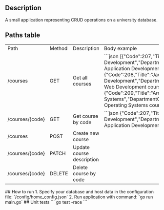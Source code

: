 ## Description
A small application representing CRUD operations on a university database.
## Paths table
<table>
<tr>
<td>Path</td>
<td>Method</td>
<td>Description</td>
<td>Body example</td>
</tr>
<tr>
<td>/courses</td>
<td>GET</td>
<td>Get all courses</td>
<td>
```json
[{"Code":207,"Title":"Mobile Application Development","DepartmentCode":5,"Description":"Mobile Application Development course description..."},{"Code":208,"Title":"Java Web Development","DepartmentCode":5,"Description":"Java Web Development course description..."},{"Code":209,"Title":"Architecture Operating Systems","DepartmentCode":5,"Description":"Architecture Operating Systems course description..."}]
```
</td>
</tr>
<tr>
<td>/courses/{code}</td>
<td>GET</td>
<td>Get course by code</td>
<td>
```json
{"Code":207,"Title":"Mobile Application Development","DepartmentCode":5,"Description":"Mobile Application Development course description..."}
```
</td>
</tr>
<tr>
<td>/courses</td>
<td>POST</td>
<td>Create new course</td>
<td></td>
</tr>
<tr>
<td>/courses/{code}</td>
<td>PATCH</td>
<td>Update course description</td>
<td></td>
</tr>
<tr>
<td>/courses/{code}</td>
<td>DELETE</td>
<td>Delete course by code</td>
<td></td>
</tr>
</table>
## How to run  
1. Specify your database and host data in the configuration file: `/config/home_config.json`
2. Run application with command: `go run main.go`
## Unit tests
```
go test -race
```
